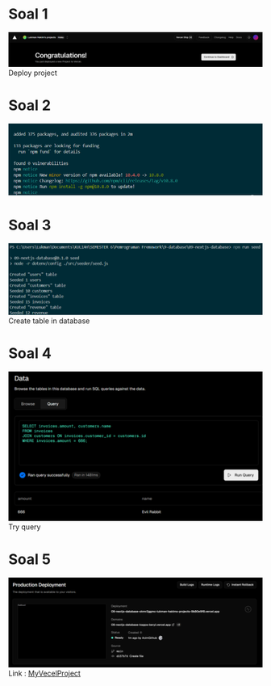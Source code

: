 # Soal 1
![nomor1](nomor1.png)
Deploy project

# Soal 2
![alt text](nomor2.png)

# Soal 3
![alt text](nomor3.png)
Create table in database

# Soal 4
![alt text](nomor4.png)
Try query

# Soal 5
![alt text](nomor5.png)
Link : [MyVecelProject](https://09-nextjs-database-kappa-beryl.vercel.app/)